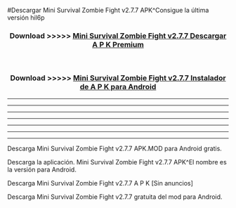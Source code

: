 #Descargar Mini Survival Zombie Fight v2.7.7 APK^Consigue la última versión hil6p



<div align="center">
<h3>Download >>>>> <a href="https://es-sites.web.app/?es= Mini Survival Zombie Fight v2.7.7">Mini Survival Zombie Fight v2.7.7 Descargar A P K Premium</a></h3><br>

<h3>Download >>>>> <a href="https://es-sites.web.app/?es= Mini Survival Zombie Fight v2.7.7">Mini Survival Zombie Fight v2.7.7 Instalador de A P K para Android</a></h3>
</div>


----------------------------------------------------------

----------------------------------------------------------

----------------------------------------------------------

----------------------------------------------------------

----------------------------------------------------------

----------------------------------------------------------

----------------------------------------------------------

Descarga Mini Survival Zombie Fight v2.7.7 APK.MOD para Android gratis.

Descarga la aplicación. Mini Survival Zombie Fight v2.7.7 APK^El nombre es la versión para Android.

Descarga Mini Survival Zombie Fight v2.7.7 A P K [Sin anuncios]

Descarga Mini Survival Zombie Fight v2.7.7 gratuita del mod para Android.


